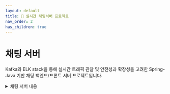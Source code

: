 ```yaml
---
layout: default
title: 📌 실시간 채팅서버 프로젝트
nav_order: 2
has_children: true
---
```


# **채팅 서버**

Kafka와 ELK stack을 통해 실시간 트래픽 관찰 및 안전성과 확장성을 고려한 Spring-Java 기반 채팅 백엔드/프론트 서버 프로젝트입니다.

<details><summary>채팅 서버 내용</summary><div markdown="1">



### 사용기술

| 사용기술                         | 내용                                                                                                          |
|:-----------------------------|:------------------------------------------------------------------------------------------------------------|
| ELK stack                    | Elastic Search + Logstash + Kibana 를 통한 통계수집/시각화 [Image](https://ghkdqhrbals.github.io/assets/img/es/5.png) |
| Kafka                        | 3대의 Broker과 replica들을 통한 안전성 및 확장성 제공                                                                       |
| Debezium/JDBC-Sink-connector | Kafka를 통한 백업 DB uni-directional sync [Details](https://ghkdqhrbals.github.io/posts/chatting(9)/)            |
| Docker                       | 서버/DB/Kafka/Connector/ELK/Monitoring/etc. 실행 자동화                                                            |
| Nginx                        | API gateway로써 채팅서버 및 인증서버를 묶어서 통합 RestApi entry point 제공                                                    |
| Stomp                        | 채팅 실시간성 제공                                                                                                  |
| JPA                          | 영속성을 활용한 DB 관리                                                                                              |

### 아키텍처
![image](../../assets/images/v3.1.0.png)

</div>
